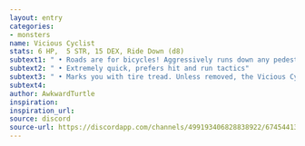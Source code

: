 ```yaml
---
layout: entry
categories:
- monsters 
name: Vicious Cyclist
stats: 6 HP,  5 STR, 15 DEX, Ride Down (d8)
subtext1: " • Roads are for bicycles! Aggressively runs down any pedestrians in their path."
subtext2: " • Extremely quick, prefers hit and run tactics"
subtext3: " • Marks you with tire tread. Unless removed, the Vicious Cyclist can always track you down."
subtext4: 
author: AwkwardTurtle
inspiration: 
inspiration_url: 
source: discord
source-url: https://discordapp.com/channels/499193406828838922/674544134798966806/700700727714119721
---
```

